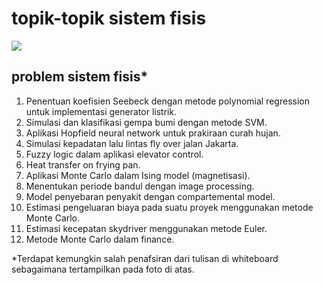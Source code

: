 # topik-topik sistem fisis

![](../img/whiteboard-topics-rbl.jpeg)


## problem sistem fisis\*
1. Penentuan koefisien Seebeck dengan metode polynomial regression untuk implementasi generator listrik.
2. Simulasi dan klasifikasi gempa bumi dengan metode SVM.
3. Aplikasi Hopfield neural network untuk prakiraan curah hujan.
4. Simulasi kepadatan lalu lintas fly over jalan Jakarta.
5. Fuzzy logic dalam aplikasi elevator control.
6. Heat transfer on frying pan.
7. Aplikasi Monte Carlo dalam Ising model (magnetisasi).
8. Menentukan periode bandul dengan image processing.
9. Model penyebaran penyakit dengan compartemental model.
10. Estimasi pengeluaran biaya pada suatu proyek menggunakan metode Monte Carlo.
11. Estimasi kecepatan skydriver menggunakan metode Euler.
12. Metode Monte Carlo dalam finance.

\*Terdapat kemungkin salah penafsiran dari tulisan di whiteboard sebagaimana tertampilkan pada foto di atas.
